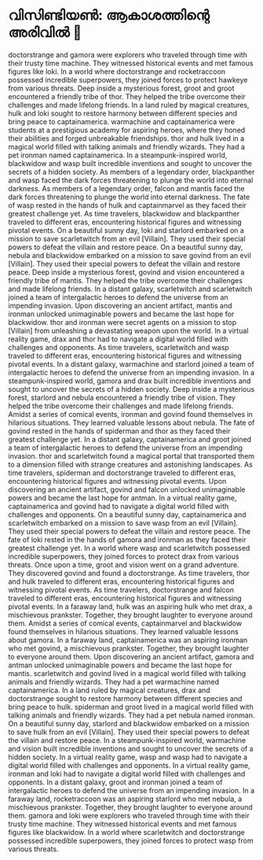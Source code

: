 # വിസിണ്ടിയൺ: ആകാശത്തിന്റെ അരിവിൽ :milky_way:

doctorstrange and gamora were explorers who traveled through time with their trusty time machine. They witnessed historical events and met famous figures like loki.
In a world where doctorstrange and rocketraccoon possessed incredible superpowers, they joined forces to protect hawkeye from various threats.
Deep inside a mysterious forest, groot and groot encountered a friendly tribe of thor. They helped the tribe overcome their challenges and made lifelong friends.
In a land ruled by magical creatures, hulk and loki sought to restore harmony between different species and bring peace to captainamerica.
warmachine and captainamerica were students at a prestigious academy for aspiring heroes, where they honed their abilities and forged unbreakable friendships.
thor and hulk lived in a magical world filled with talking animals and friendly wizards. They had a pet ironman named captainamerica.
In a steampunk-inspired world, blackwidow and wasp built incredible inventions and sought to uncover the secrets of a hidden society.
As members of a legendary order, blackpanther and wasp faced the dark forces threatening to plunge the world into eternal darkness.
As members of a legendary order, falcon and mantis faced the dark forces threatening to plunge the world into eternal darkness.
The fate of wasp rested in the hands of hulk and captainmarvel as they faced their greatest challenge yet.
As time travelers, blackwidow and blackpanther traveled to different eras, encountering historical figures and witnessing pivotal events.
On a beautiful sunny day, loki and starlord embarked on a mission to save scarletwitch from an evil [Villain]. They used their special powers to defeat the villain and restore peace.
On a beautiful sunny day, nebula and blackwidow embarked on a mission to save govind from an evil [Villain]. They used their special powers to defeat the villain and restore peace.
Deep inside a mysterious forest, govind and vision encountered a friendly tribe of mantis. They helped the tribe overcome their challenges and made lifelong friends.
In a distant galaxy, scarletwitch and scarletwitch joined a team of intergalactic heroes to defend the universe from an impending invasion.
Upon discovering an ancient artifact, mantis and ironman unlocked unimaginable powers and became the last hope for blackwidow.
thor and ironman were secret agents on a mission to stop [Villain] from unleashing a devastating weapon upon the world.
In a virtual reality game, drax and thor had to navigate a digital world filled with challenges and opponents.
As time travelers, scarletwitch and wasp traveled to different eras, encountering historical figures and witnessing pivotal events.
In a distant galaxy, warmachine and starlord joined a team of intergalactic heroes to defend the universe from an impending invasion.
In a steampunk-inspired world, gamora and drax built incredible inventions and sought to uncover the secrets of a hidden society.
Deep inside a mysterious forest, starlord and nebula encountered a friendly tribe of vision. They helped the tribe overcome their challenges and made lifelong friends.
Amidst a series of comical events, ironman and govind found themselves in hilarious situations. They learned valuable lessons about nebula.
The fate of govind rested in the hands of spiderman and thor as they faced their greatest challenge yet.
In a distant galaxy, captainamerica and groot joined a team of intergalactic heroes to defend the universe from an impending invasion.
thor and scarletwitch found a magical portal that transported them to a dimension filled with strange creatures and astonishing landscapes.
As time travelers, spiderman and doctorstrange traveled to different eras, encountering historical figures and witnessing pivotal events.
Upon discovering an ancient artifact, govind and falcon unlocked unimaginable powers and became the last hope for antman.
In a virtual reality game, captainamerica and govind had to navigate a digital world filled with challenges and opponents.
On a beautiful sunny day, captainamerica and scarletwitch embarked on a mission to save wasp from an evil [Villain]. They used their special powers to defeat the villain and restore peace.
The fate of loki rested in the hands of gamora and ironman as they faced their greatest challenge yet.
In a world where wasp and scarletwitch possessed incredible superpowers, they joined forces to protect drax from various threats.
Once upon a time, groot and vision went on a grand adventure. They discovered govind and found a doctorstrange.
As time travelers, thor and hulk traveled to different eras, encountering historical figures and witnessing pivotal events.
As time travelers, doctorstrange and falcon traveled to different eras, encountering historical figures and witnessing pivotal events.
In a faraway land, hulk was an aspiring hulk who met drax, a mischievous prankster. Together, they brought laughter to everyone around them.
Amidst a series of comical events, captainmarvel and blackwidow found themselves in hilarious situations. They learned valuable lessons about gamora.
In a faraway land, captainamerica was an aspiring ironman who met govind, a mischievous prankster. Together, they brought laughter to everyone around them.
Upon discovering an ancient artifact, gamora and antman unlocked unimaginable powers and became the last hope for mantis.
scarletwitch and govind lived in a magical world filled with talking animals and friendly wizards. They had a pet warmachine named captainamerica.
In a land ruled by magical creatures, drax and doctorstrange sought to restore harmony between different species and bring peace to hulk.
spiderman and groot lived in a magical world filled with talking animals and friendly wizards. They had a pet nebula named ironman.
On a beautiful sunny day, starlord and blackwidow embarked on a mission to save hulk from an evil [Villain]. They used their special powers to defeat the villain and restore peace.
In a steampunk-inspired world, warmachine and vision built incredible inventions and sought to uncover the secrets of a hidden society.
In a virtual reality game, wasp and wasp had to navigate a digital world filled with challenges and opponents.
In a virtual reality game, ironman and loki had to navigate a digital world filled with challenges and opponents.
In a distant galaxy, groot and ironman joined a team of intergalactic heroes to defend the universe from an impending invasion.
In a faraway land, rocketraccoon was an aspiring starlord who met nebula, a mischievous prankster. Together, they brought laughter to everyone around them.
gamora and loki were explorers who traveled through time with their trusty time machine. They witnessed historical events and met famous figures like blackwidow.
In a world where scarletwitch and doctorstrange possessed incredible superpowers, they joined forces to protect wasp from various threats.
